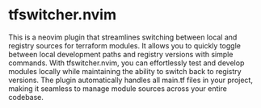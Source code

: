 # tfswitcher.nvim

This is a neovim plugin that streamlines switching between local and registry sources for terraform modules.
It allows you to quickly toggle between local development paths and registry versions with simple commands.
With tfswitcher.nvim, you can effortlessly test and develop modules locally while maintaining the ability to switch back to registry versions.
The plugin automatically handles all main.tf files in your project, making it seamless to manage module sources across your entire codebase.
